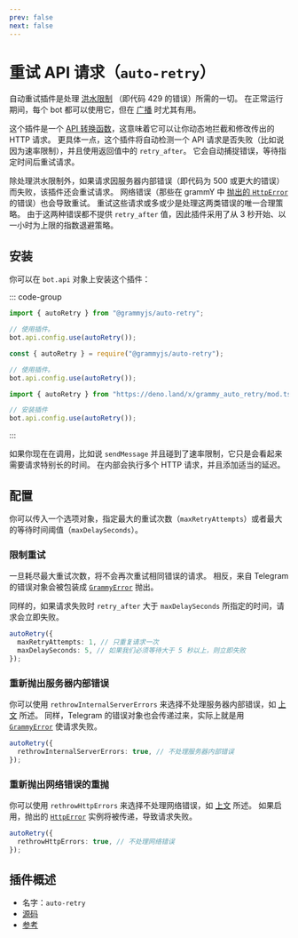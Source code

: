 ```yaml
---
prev: false
next: false
---
```


# 重试 API 请求（`auto-retry`）

自动重试插件是处理 [洪水限制](../advanced/flood) （即代码 429 的错误）所需的一切。
在正常运行期间，每个 bot 都可以使用它，但在 [广播](../advanced/flood#如何进行消息广播) 时尤其有用。

这个插件是一个 [API 转换函数](../advanced/transformers)，这意味着它可以让你动态地拦截和修改传出的 HTTP 请求。
更具体一点，这个插件将自动检测一个 API 请求是否失败（比如说因为速率限制），并且使用返回值中的 `retry_after`。
它会自动捕捉错误，等待指定时间后重试请求。

除处理洪水限制外，如果请求因服务器内部错误（即代码为 500 或更大的错误）而失败，该插件还会重试请求。
网络错误（那些在 grammY 中 [抛出的 `HttpError`](../guide/errors#httperror-对象) 的错误）也会导致重试。
重试这些请求或多或少是处理这两类错误的唯一合理策略。
由于这两种错误都不提供 `retry_after` 值，因此插件采用了从 3 秒开始、以一小时为上限的指数退避策略。

## 安装

你可以在 `bot.api` 对象上安装这个插件：

::: code-group

```ts [TypeScript]
import { autoRetry } from "@grammyjs/auto-retry";

// 使用插件。
bot.api.config.use(autoRetry());
```

```js [JavaScript]
const { autoRetry } = require("@grammyjs/auto-retry");

// 使用插件。
bot.api.config.use(autoRetry());
```

```ts [Deno]
import { autoRetry } from "https://deno.land/x/grammy_auto_retry/mod.ts";

// 安装插件
bot.api.config.use(autoRetry());
```

:::

如果你现在在调用，比如说 `sendMessage` 并且碰到了速率限制，它只是会看起来需要请求特别长的时间。
在内部会执行多个 HTTP 请求，并且添加适当的延迟。

## 配置

你可以传入一个选项对象，指定最大的重试次数（`maxRetryAttempts`）或者最大的等待时间阈值（`maxDelaySeconds`）。

### 限制重试

一旦耗尽最大重试次数，将不会再次重试相同错误的请求。
相反，来自 Telegram 的错误对象会被包装成 [`GrammyError`](../guide/errors#grammyerror-对象) 抛出。

同样的，如果请求失败时 `retry_after` 大于 `maxDelaySeconds` 所指定的时间，请求会立即失败。

```ts
autoRetry({
  maxRetryAttempts: 1, // 只重复请求一次
  maxDelaySeconds: 5, // 如果我们必须等待大于 5 秒以上，则立即失败
});
```

### 重新抛出服务器内部错误

你可以使用 `rethrowInternalServerErrors` 来选择不处理服务器内部错误，如 [上文](#重试-api-请求-auto-retry) 所述。
同样，Telegram 的错误对象也会传递过来，实际上就是用 [`GrammyError`](../guide/errors#grammyerror-对象) 使请求失败。

```ts
autoRetry({
  rethrowInternalServerErrors: true, // 不处理服务器内部错误
});
```

### 重新抛出网络错误的重抛

你可以使用 `rethrowHttpErrors` 来选择不处理网络错误，如 [上文](#重试-api-请求-auto-retry) 所述。
如果启用，抛出的 [`HttpError`](../guide/errors#httperror-对象) 实例将被传递，导致请求失败。

```ts
autoRetry({
  rethrowHttpErrors: true, // 不处理网络错误
});
```

## 插件概述

- 名字：`auto-retry`
- [源码](https://github.com/grammyjs/auto-retry)
- [参考](/ref/auto-retry/)

